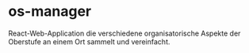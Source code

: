 # os-manager
React-Web-Application die verschiedene organisatorische Aspekte der Oberstufe an einem Ort sammelt und vereinfacht.
